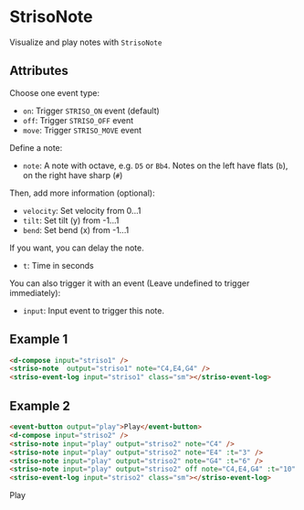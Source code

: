 # StrisoNote

Visualize and play notes with `StrisoNote`

## Attributes

Choose one event type:
- `on`: Trigger `STRISO_ON` event (default)
- `off`: Trigger `STRISO_OFF` event
- `move`: Trigger `STRISO_MOVE` event

Define a note:
- `note`: A note with octave, e.g. `D5` or `Bb4`. Notes on the left have flats (`b`), on the right have sharp (`#`)

Then, add more information (optional):
- `velocity`: Set velocity from 0...1
- `tilt`: Set tilt (y) from -1...1
- `bend`: Set bend (x) from -1...1

If you want, you can delay the note.
- `t`: Time in seconds

You can also trigger it with an event (Leave undefined to trigger immediately):
- `input`: Input event to trigger this note.


## Example 1

```html
<d-compose input="striso1" />
<striso-note  output="striso1" note="C4,E4,G4" />
<striso-event-log input="striso1" class="sm"></striso-event-log>
```

<d-compose input="striso1"></d-compose>
<striso-note  output="striso1" note="C4,E4,G4"></striso-note>
<striso-event-log input="striso1" class="sm"></striso-event-log>

## Example 2

```html
<event-button output="play">Play</event-button>
<d-compose input="striso2" />
<striso-note input="play" output="striso2" note="C4" />
<striso-note input="play" output="striso2" note="E4" :t="3" />
<striso-note input="play" output="striso2" note="G4" :t="6" />
<striso-note input="play" output="striso2" off note="C4,E4,G4" :t="10" />
<striso-event-log input="striso2" class="sm"></striso-event-log>
```

<event-button output="play">Play</event-button>
<d-compose input="striso2"></d-compose>
<striso-note input="play" output="striso2" note="C4"></striso-note>
<striso-note input="play" output="striso2" note="E4" :t="3"></striso-note>
<striso-note input="play" output="striso2" note="G4" :t="6"></striso-note>
<striso-note input="play" output="striso2" off note="C4,E4,G4" :t="10"></striso-note>
<striso-event-log input="striso2" class="sm"></striso-event-log>